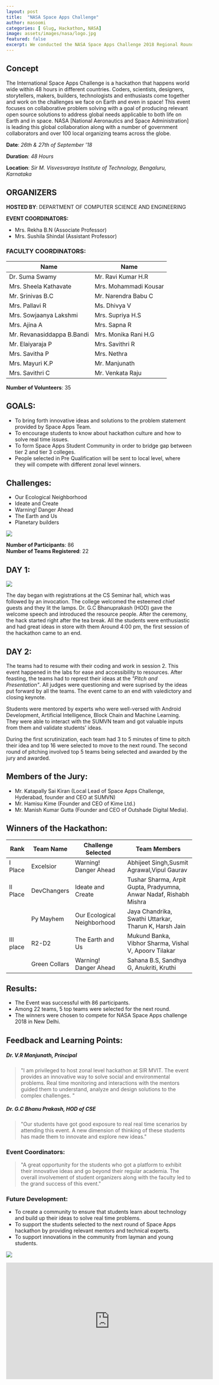 ```yaml
---
layout: post
title:  "NASA Space Apps Challenge"
author: masoomi
categories: [ Glug, Hackathon, NASA]
image: assets/images/nasa/logo.jpg
featured: false
excerpt: We conducted the NASA Space Apps Challenge 2018 Regional Round for Karnataka at Sir M. Visvesvaraya Institute of Technology, Bangalore.
---
```

## Concept 
The International Space Apps Challenge is a hackathon that happens world wide within 48 hours in different countries. Coders, scientists, designers, storytellers, makers, builders, technologists and enthusiasts come together and work on the challenges we face on Earth and even in space! This event focuses on collaborative problem solving with a goal of producing relevant open source solutions to address global needs applicable to both life on Earth and in space. NASA [National Aeronautics and Space Administration] is leading this global collaboration along with a number of government collaborators and over 100 local organizing teams across the globe.
    
**Date**: _26th & 27th of September '18_

**Duration**: _48 Hours_

**Location**: _Sir M. Visvesvaraya Institute of Technology, Bengaluru, Karnataka_

## ORGANIZERS 

**HOSTED BY**: DEPARTMENT OF COMPUTER SCIENCE AND ENGINEERING
  
**EVENT COORDINATORS:**
   
- Mrs. Rekha B.N (Associate Professor)
- Mrs. Sushila Shindal (Assistant Professor)
       
### FACULTY COORDINATORS:  

   | Name                       |    Name                       |
   |----------------------------|-------------------------------|
   | Dr. Suma Swamy             |      Mr. Ravi Kumar H.R       |
   | Mrs. Sheela Kathavate      |      Mrs. Mohammadi Kousar    | 
   | Mr. Srinivas B.C           |      Mr. Narendra Babu C      |
   | Mrs. Pallavi R             |      Ms. Dhivya V             |
   | Mrs. Sowjaanya Lakshmi     |      Mrs. Supriya H.S         |
   | Mrs. Ajina A               |      Mrs. Sapna R             |
   | Mr. Revanasiddappa B.Bandi |      Mrs. Monika Rani H.G     |
   | Mr. Elaiyaraja P           |      Mrs. Savithri R          |
   | Mrs. Savitha P             |      Mrs. Nethra              |
   | Mrs. Mayuri K.P            |      Mr. Manjunath            |
   | Mrs. Savithri C            |      Mr. Venkata Raju         |

**Number of Volunteers**: 35

## GOALS:

- To bring forth innovative ideas and solutions to the problem statement 
    provided by Space Apps Team.
- To encourage students to know about hackathon culture and how to solve real time issues.
- To form Space Apps Student Community in order to bridge gap between tier 2 and tier 3 colleges.
-  People selected in Pre Qualification will be sent to local level, where they will compete with different zonal level winners.

## Challenges:

- Our Ecological Neighborhood
- Ideate and Create
- Warning! Danger Ahead
- The Earth and Us
- Planetary builders

![](/assets/images/nasa/nasa3.jpeg)

**Number of Participants**: 86  
**Number of Teams Registered**: 22

## DAY 1:

![](/assets/images/nasa/nasa2.jpeg)

The day began with registrations at the CS Seminar hall, which was followed by an invocation.
The college welcomed the esteemed chief guests and they lit the lamps. Dr. G.C Bhanuprakash (HOD)
gave the welcome speech and introduced the resource people.
After the ceremony, the hack started right after the tea break.
All the students were enthusiastic and had great ideas in store with them
Around 4:00 pm, the first session of the hackathon came to an end.


## DAY 2:

The teams had to resume with their coding and work in session 2. This event happened in the labs for ease and accessibility to resources. After feasting, the teams had to represt their ideas at the *"Pitch and Presentation"*. All judges were questioning and were suprised by the ideas put forward by all the teams. The event came to an end with valedictory and closing keynote.

   Students were mentored by experts who were well-versed with Android Development, 
   Artificial Intelligence, Block Chain and Machine Learning. They were able to interact with the SUMVN team
   and got valuable inputs from them and validate students' ideas.

   During the first scrutinization, each team had 3 to 5 minutes of time to pitch their
   idea and top 16 were selected to move to the next round.
   The second round of pitching involved top 5 teams being selected and awarded by the jury
   and awarded.

## Members of the Jury:
    
   * Mr. Katapally Sai Kiran (Local Lead of Space Apps Challenge, Hyderabad, founder and CEO at SUMVN)
   * Mr. Hamisu Kime (Founder and CEO of Kime Ltd.)
   * Mr. Manish Kumar Gutta (Founder and CEO of Outshade Digital Media).

## Winners of the Hackathon:

  | Rank   | Team Name | Challenge Selected | Team Members     |
  |--------|-----------|----------------------|----------------|
  | I Place| Excelsior | Warning! Danger Ahead| Abhijeet Singh,Susmit Agrawal,Vipul Gaurav   |
  | II Place| DevChangers | Ideate and Create  | Tushar Sharma, Arpit Gupta, Pradyumna, Anwar Nadaf,    Rishabh Mishra|
  |         | Py Mayhem| Our Ecological Neighborhood | Jaya Chandrika, Swathi Uttarkar, Tharun K, Harsh Jain|
  |III place| R2-D2 | The Earth and Us | Mukund Banka, Vibhor Sharma, Vishal V, Apoorv Tilakar|
  |         | Green Collars| Warning! Danger Ahead| Sahana B.S, Sandhya G, Anukriti, Kruthi|

## Results:

* The Event was successful with 86 participants.
* Among 22 teams, 5 top teams were selected for the next round.
* The winners were chosen to compete for NASA Space Apps          challenge 2018 in New Delhi.

## Feedback and Learning Points:

##### Dr. V.R Manjunath, Principal

>"I am privileged to host zonal level hackathon at SIR MVIT. The event provides an innovative way to solve social and environmental problems. Real time monitoring and interactions with the mentors guided them to understand, analyze and design solutions to the complex challenges. "

##### Dr. G.C Bhanu Prakash, HOD of CSE

>"Our students have got good exposure to real real time scenarios by attending this event. A new dimension of thinking of these students has made them to innovate and explore new ideas."

### Event Coordinators:

>"A great opportunity for the students who got a platform to exhibit their innovative ideas and go beyond their regular academia. The overall involvement of student organizers along with the faculty led to the grand success of this event."

### Future Development:

* To create a community to ensure that students learn about       technology and build up their ideas to solve real time          problems.
* To support the students selected to the next round of Space     Apps hackathon by providing relevant mentors and technical      experts.
* To support innovations in the community from layman and young    students.

![](/assets/images/nasa/nasa4.jpeg)

<iframe width="560" height="315" src="https://www.youtube.com/embed/61ob9GDEdLc" frameborder="0" allow="accelerometer; autoplay; encrypted-media; gyroscope; picture-in-picture" allowfullscreen>  </iframe>
